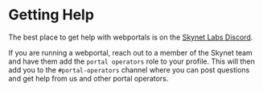 # Getting Help

The best place to get help with webportals is on the [Skynet Labs Discord](https://discord.gg/skynetlabs).

If you are running a webportal, reach out to a member of the Skynet team and have them add the `portal operators` role to your profile. This will then add you to the `#portal-operators` channel where you can post questions and get help from us and other portal operators. 

